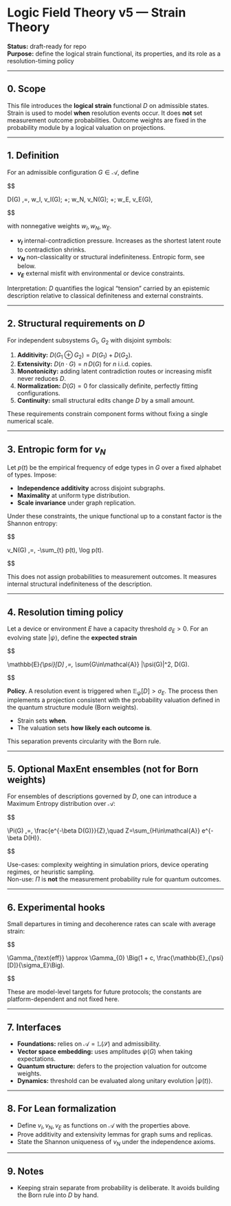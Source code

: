 # Logic Field Theory v5 — Strain Theory

**Status:** draft-ready for repo  
**Purpose:** define the logical strain functional, its properties, and its role as a resolution-timing policy

---

## 0. Scope

This file introduces the **logical strain** functional $D$ on admissible states. Strain is used to model **when** resolution events occur. It does **not** set measurement outcome probabilities. Outcome weights are fixed in the probability module by a logical valuation on projections.

---

## 1. Definition

For an admissible configuration $G \in \mathcal{A}$, define

$$

D(G) \,=\, w_I\, v_I(G)\; +\; w_N\, v_N(G)\; +\; w_E\, v_E(G),

$$

with nonnegative weights $w_I, w_N, w_E$.

- **$v_I$** internal-contradiction pressure. Increases as the shortest latent route to contradiction shrinks.  
- **$v_N$** non-classicality or structural indefiniteness. Entropic form, see below.  
- **$v_E$** external misfit with environmental or device constraints.

Interpretation: $D$ quantifies the logical “tension” carried by an epistemic description relative to classical definiteness and external constraints.

---

## 2. Structural requirements on $D$

For independent subsystems $G_1$, $G_2$ with disjoint symbols:

1. **Additivity:** $D(G_1 \oplus G_2)=D(G_1)+D(G_2)$.  
2. **Extensivity:** $D(n\cdot G)=n\,D(G)$ for $n$ i.i.d. copies.  
3. **Monotonicity:** adding latent contradiction routes or increasing misfit never reduces $D$.  
4. **Normalization:** $D(G)=0$ for classically definite, perfectly fitting configurations.  
5. **Continuity:** small structural edits change $D$ by a small amount.

These requirements constrain component forms without fixing a single numerical scale.

---

## 3. Entropic form for $v_N$

Let $p(t)$ be the empirical frequency of edge types in $G$ over a fixed alphabet of types. Impose:

- **Independence additivity** across disjoint subgraphs.  
- **Maximality** at uniform type distribution.  
- **Scale invariance** under graph replication.

Under these constraints, the unique functional up to a constant factor is the Shannon entropy:

$$

v_N(G) \,=\, -\sum_{t} p(t)\, \log p(t).

$$

This does not assign probabilities to measurement outcomes. It measures internal structural indefiniteness of the description.

---

## 4. Resolution timing policy

Let a device or environment $E$ have a capacity threshold $\sigma_E > 0$. For an evolving state $|\psi\rangle$, define the **expected strain**

$$

\mathbb{E}_{\psi}[D] \,=\, \sum_{G\in\mathcal{A}} |\psi(G)|^2\, D(G).

$$

**Policy.** A resolution event is triggered when $\mathbb{E}_{\psi}[D] > \sigma_E$. The process then implements a projection consistent with the probability valuation defined in the quantum structure module (Born weights).

- Strain sets **when**.  
- The valuation sets **how likely each outcome is**.

This separation prevents circularity with the Born rule.

---

## 5. Optional MaxEnt ensembles (not for Born weights)

For ensembles of descriptions governed by $D$, one can introduce a Maximum Entropy distribution over $\mathcal{A}$:

$$

\Pi(G) \,=\, \frac{e^{-\beta D(G)}}{Z},\quad Z=\sum_{H\in\mathcal{A}} e^{-\beta D(H)}.

$$

Use-cases: complexity weighting in simulation priors, device operating regimes, or heuristic sampling.  
Non-use: $\Pi$ is **not** the measurement probability rule for quantum outcomes.

---

## 6. Experimental hooks

Small departures in timing and decoherence rates can scale with average strain:

$$

\Gamma_{\text{eff}} \approx \Gamma_{0} \Big(1 + c\, \frac{\mathbb{E}_{\psi}[D]}{\sigma_E}\Big).

$$

These are model-level targets for future protocols; the constants are platform-dependent and not fixed here.

---

## 7. Interfaces

- **Foundations:** relies on $\mathcal{A} = \mathbb{L}(\mathcal{S})$ and admissibility.  
- **Vector space embedding:** uses amplitudes $\psi(G)$ when taking expectations.  
- **Quantum structure:** defers to the projection valuation for outcome weights.  
- **Dynamics:** threshold can be evaluated along unitary evolution $|\psi(t)\rangle$.

---

## 8. For Lean formalization

- Define $v_I, v_N, v_E$ as functions on $\mathcal{A}$ with the properties above.  
- Prove additivity and extensivity lemmas for graph sums and replicas.  
- State the Shannon uniqueness of $v_N$ under the independence axioms.

---

## 9. Notes

- Keeping strain separate from probability is deliberate. It avoids building the Born rule into $D$ by hand.
